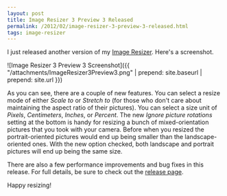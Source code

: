 ```yaml
---
layout: post
title: Image Resizer 3 Preview 3 Released
permalink: /2012/02/image-resizer-3-preview-3-released.html
tags: image-resizer
---
```


I just released another version of my [Image Resizer][1]. Here's a screenshot.

![Image Resizer 3 Preview 3 Screenshot]({{ "/attachments/ImageResizer3Preview3.png" | prepend: site.baseurl | prepend: site.url }})

As you can see, there are a couple of new features. You can select a resize mode of either *Scale to* or *Stretch to*
(for those who don't care about maintaining the aspect ratio of their pictures). You can select a size unit of *Pixels*,
*Centimeters*, *Inches*, or *Percent*. The new *Ignore picture rotations* setting at the bottom is handy for resizing a
bunch of mixed-orientation pictures that you took with your camera. Before when you resized the portrait-oriented
pictures would end up being smaller than the landscape-oriented ones. With the new option checked, both landscape and
portrait pictures will end up being the same size.

There are also a few performance improvements and bug fixes in this release. For full details, be sure to check out the
[release page][2].

Happy resizing!


  [1]: http://imageresizer.codeplex.com
  [2]: http://imageresizer.codeplex.com/releases/view/82827
